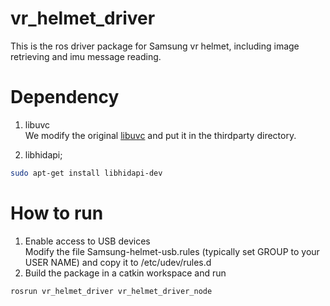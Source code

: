# vr_helmet_driver
This is the ros driver package for Samsung vr helmet, including image retrieving and imu message reading.

# Dependency
1. libuvc <br>
We modify the original [libuvc](https://github.com/ktossell/libuvc) and put it in the thirdparty directory. 

2. libhidapi;<br>
```bash
sudo apt-get install libhidapi-dev
```
# How to run

1. Enable access to USB devices <br>
Modify the file Samsung-helmet-usb.rules (typically set GROUP to your USER NAME) and copy it to /etc/udev/rules.d
2. Build the package in a catkin workspace and run
```bash
rosrun vr_helmet_driver vr_helmet_driver_node
```
